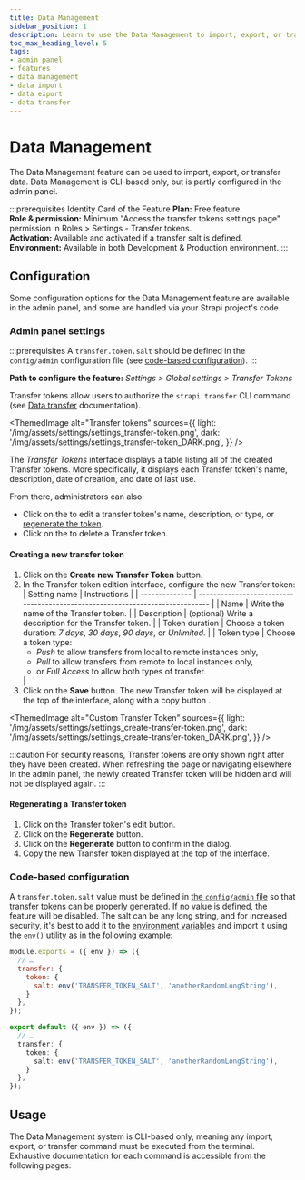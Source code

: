 ```yaml
---
title: Data Management
sidebar_position: 1
description: Learn to use the Data Management to import, export, or transfer data between different Strapi instances.
toc_max_heading_level: 5
tags:
- admin panel
- features
- data management
- data import
- data export
- data transfer
---
```


# Data Management

The Data Management feature can be used to import, export, or transfer data. Data Management is  CLI-based only, but is partly configured in the admin panel.

:::prerequisites Identity Card of the Feature
<Icon name="credit-card"/> **Plan:** Free feature. <br/>
<Icon name="user"/> **Role & permission:** Minimum "Access the transfer tokens settings page" permission in Roles > Settings - Transfer tokens. <br/>
<Icon name="toggle-left"/> **Activation:** Available and activated if a transfer salt is defined. <br/>
<Icon name="laptop"/> **Environment:** Available in both Development & Production environment.
:::

## Configuration

Some configuration options for the Data Management feature are available in the admin panel, and some are handled via your Strapi project's code.

### Admin panel settings

:::prerequisites
A `transfer.token.salt` should be defined in the `config/admin` configuration file (see [code-based configuration](#code-based-configuration)).
:::

**Path to configure the feature:** <Icon name="gear-six" /> *Settings > Global settings > Transfer Tokens*

Transfer tokens allow users to authorize the `strapi transfer` CLI command (see [Data transfer](/cms/data-management/transfer) documentation).

<ThemedImage
  alt="Transfer tokens"
  sources={{
    light: '/img/assets/settings/settings_transfer-token.png',
    dark: '/img/assets/settings/settings_transfer-token_DARK.png',
  }}
/>

The *Transfer Tokens* interface displays a table listing all of the created Transfer tokens. More specifically, it displays each Transfer token's name, description, date of creation, and date of last use.

From there, administrators can also:

- Click on the <Icon name="pencil-simple" /> to edit a transfer token's name, description, or type, or [regenerate the token](#regenerating-a-transfer-token).
- Click on the <Icon name="trash" /> to delete a Transfer token.

#### Creating a new transfer token

1. Click on the **Create new Transfer Token** button.
2. In the Transfer token edition interface, configure the new Transfer token:
    | Setting name   | Instructions                                                                  |
    | -------------- | ----------------------------------------------------------------------------- |
    | Name           | Write the name of the Transfer token.                                         |
    | Description    | (optional) Write a description for the Transfer token.                        |
    | Token duration | Choose a token duration: *7 days*, *30 days*, *90 days*, or *Unlimited*.      |
    | Token type | Choose a token type:<ul><li>*Push* to allow transfers from local to remote instances only,</li><li>*Pull* to allow transfers from remote to local instances only,</li><li>or *Full Access* to allow both types of transfer.</li></ul>      |
3. Click on the **Save** button. The new Transfer token will be displayed at the top of the interface, along with a copy button <Icon name="copy" />.

<ThemedImage
  alt="Custom Transfer Token"
  sources={{
    light: '/img/assets/settings/settings_create-transfer-token.png',
    dark: '/img/assets/settings/settings_create-transfer-token_DARK.png',
  }}
/>

:::caution
For security reasons, Transfer tokens are only shown right after they have been created. When refreshing the page or navigating elsewhere in the admin panel, the newly created Transfer token will be hidden and will not be displayed again.
:::

#### Regenerating a Transfer token

1. Click on the Transfer token's edit button.
2. Click on the **Regenerate** button.
3. Click on the **Regenerate** button to confirm in the dialog.
4. Copy the new Transfer token displayed at the top of the interface.

### Code-based configuration

A `transfer.token.salt` value must be defined in [the `config/admin` file](/cms/configurations/admin-panel) so that transfer tokens can be properly generated. If no value is defined, the feature will be disabled. The salt can be any long string, and for increased security, it's best to add it to the [environment variables](/cms/configurations/environment) and import it using the `env()` utility as in the following example:

<Tabs groupId="js-ts">

<TabItem value="javascript" label="JavaScript">

```js title="/config/admin.js"
module.exports = ({ env }) => ({
  // …
  transfer: { 
    token: { 
      salt: env('TRANSFER_TOKEN_SALT', 'anotherRandomLongString'),
    } 
  },
});

```

</TabItem>

<TabItem value="typescript" label="TypeScript">

```ts title="/config/admin.ts"
export default ({ env }) => ({
  // …
  transfer: { 
    token: { 
      salt: env('TRANSFER_TOKEN_SALT', 'anotherRandomLongString'),
    } 
  },
});
```

</TabItem>

</Tabs>

## Usage

The Data Management system is CLI-based only, meaning any import, export, or transfer command must be executed from the terminal. Exhaustive documentation for each command is accessible from the following pages:

<CustomDocCardsWrapper>
<CustomDocCard icon="terminal" title="Import" description="Learn how to import data into a Strapi instance." link="/cms/data-management/import"/>
<CustomDocCard icon="terminal" title="Export" description="Learn how to export data from a Strapi instance." link="/cms/data-management/export"/>
<CustomDocCard icon="terminal" title="Transfer" description="Learn how to transfer data from a Strapi instance to another one." link="/cms/data-management/transfer"/>
</CustomDocCardsWrapper>
